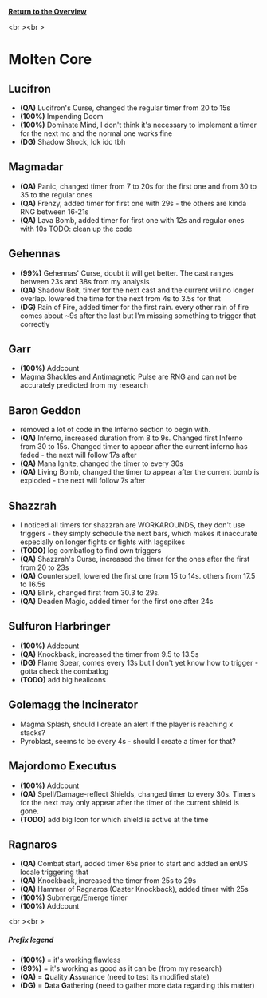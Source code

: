 <b><a href="https://github.com/MOUZU/BigWigs"> Return to the Overview </a></b>

<br \><br \>
# Molten Core

## Lucifron
- <b>(QA)</b> Lucifron's Curse, changed the regular timer from 20 to 15s
- <b>(100%)</b> Impending Doom
- <b>(100%)</b> Dominate Mind, I don't think it's necessary to implement a timer for the next mc and the normal one works fine
- <b>(DG)</b> Shadow Shock, Idk idc tbh

## Magmadar
- <b>(QA)</b> Panic, changed timer from 7 to 20s for the first one and from 30 to 35 to the regular ones
- <b>(QA)</b> Frenzy, added timer for first one with 29s - the others are kinda RNG between 16-21s
- <b>(QA)</b> Lava Bomb, added timer for first one with 12s and regular ones with 10s
TODO: clean up the code

## Gehennas
- <b>(99%)</b> Gehennas' Curse, doubt it will get better. The cast ranges between 23s and 38s from my analysis
- <b>(QA)</b> Shadow Bolt, timer for the next cast and the current will no longer overlap. lowered the time for the next from 4s to 3.5s for that
- <b>(DG)</b> Rain of Fire, added timer for the first rain. every other rain of fire comes about ~9s after the last but I'm missing something to trigger that correctly

## Garr
- <b>(100%)</b> Addcount
- Magma Shackles and Antimagnetic Pulse are RNG and can not be accurately predicted from my research

## Baron Geddon
- removed a lot of code in the Inferno section to begin with.
- <b>(QA)</b> Inferno, increased duration from 8 to 9s. Changed first Inferno from 30 to 15s. Changed timer to appear after the current inferno has faded - the next will follow 17s after
- <b>(QA)</b> Mana Ignite, changed the timer to every 30s
- <b>(QA)</b> Living Bomb, changed the timer to appear after the current bomb is exploded - the next will follow 7s after

## Shazzrah
- I noticed all timers for shazzrah are WORKAROUNDS, they don't use triggers - they simply schedule the next bars, which makes it inaccurate especially on longer fights or fights with lagspikes
- <b>(TODO)</b> log combatlog to find own triggers
- <b>(QA)</b> Shazzrah's Curse, increased the timer for the ones after the first from 20 to 23s
- <b>(QA)</b> Counterspell, lowered the first one from 15 to 14s. others from 17.5 to 16.5s
- <b>(QA)</b> Blink, changed first from 30.3 to 29s.
- <b>(QA)</b> Deaden Magic, added timer for the first one after 24s

## Sulfuron Harbringer
- <b>(100%)</b> Addcount
- <b>(QA)</b> Knockback, increased the timer from 9.5 to 13.5s
- <b>(DG)</b> Flame Spear, comes every 13s but I don't yet know how to trigger - gotta check the combatlog
- <b>(TODO)</b> add big healicons

## Golemagg the Incinerator
- Magma Splash, should I create an alert if the player is reaching x stacks?
- Pyroblast, seems to be every 4s - should I create a timer for that?

## Majordomo Executus
- <b>(100%)</b> Addcount
- <b>(QA)</b> Spell/Damage-reflect Shields, changed timer to every 30s. Timers for the next may only appear after the timer of the current shield is gone.
- <b>(TODO)</b> add big Icon for which shield is active at the time

## Ragnaros
- <b>(QA)</b> Combat start, added timer 65s prior to start and added an enUS locale triggering that
- <b>(QA)</b> Knockback, increased the timer from 25s to 29s
- <b>(QA)</b> Hammer of Ragnaros (Caster Knockback), added timer with 25s
- <b>(100%)</b> Submerge/Emerge timer
- <b>(100%)</b> Addcount

<br \><br \>
##### Prefix legend
- <b>(100%)</b>  = it's working flawless
- <b>(99%)</b>   = it's working as good as it can be (from my research)
- <b>(QA)</b>    = <b>Q</b>uality <b>A</b>ssurance (need to test its modified state)
- <b>(DG)</b>    = <b>D</b>ata <b>G</b>athering (need to gather more data regarding this matter)
